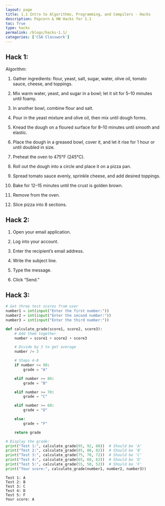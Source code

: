 ```yaml
---
layout: page
title: 1.1 Intro to Algorithms, Programming, and Compilers - Hacks
description: Popcorn & HW Hacks for 1.1
toc: True
type: hacks
permalink: /blogs/hacks-1.1/
categories: ['CSA Classwork']
---
```


## Hack 1:

Algorithm:

1. Gather ingredients: flour, yeast, salt, sugar, water, olive oil, tomato sauce, cheese, and toppings.

2. Mix warm water, yeast, and sugar in a bowl; let it sit for 5–10 minutes until foamy.

3. In another bowl, combine flour and salt.

4. Pour in the yeast mixture and olive oil, then mix until dough forms.

5. Knead the dough on a floured surface for 8–10 minutes until smooth and elastic.

6. Place the dough in a greased bowl, cover it, and let it rise for 1 hour or until doubled in size.

7. Preheat the oven to 475°F (245°C).

8. Roll out the dough into a circle and place it on a pizza pan.

9. Spread tomato sauce evenly, sprinkle cheese, and add desired toppings.

10. Bake for 12–15 minutes until the crust is golden brown.

11. Remove from the oven.

12. Slice pizza into 8 sections.

## Hack 2:

1. Open your email application.

2. Log into your account.

3. Enter the recipient’s email address.

4. Write the subject line.

5. Type the message.

6. Click “Send.”

## Hack 3:


```python
# Get three test scores from user
number1 = int(input("Enter the first number:"))
number2 = int(input("Enter the second number:"))
number3 = int(input("Enter the third number:"))

def calculate_grade(score1, score2, score3):
    # Add them together
    number = score1 + score2 + score3

    # Divide by 3 to get average
    number /= 3

    # Steps 4-8
    if number >= 90:
        grade = "A"

    elif number >= 80:
        grade = "B"

    elif number >= 70:
        grade = "C"

    elif number >= 60:
        grade = "D"

    else:
        grade = "F"

    return grade

# Display the grade:
print("Test 1:", calculate_grade(95, 92, 88))  # Should be 'A'
print("Test 2:", calculate_grade(85, 80, 82))  # Should be 'B'
print("Test 3:", calculate_grade(75, 70, 72))  # Should be 'C'
print("Test 4:", calculate_grade(65, 60, 62))  # Should be 'D'
print("Test 5:", calculate_grade(55, 50, 52))  # Should be 'F'
print("Your score:", calculate_grade(number1, number2, number3))
```

    Test 1: A
    Test 2: B
    Test 3: C
    Test 4: D
    Test 5: F
    Your score: A

